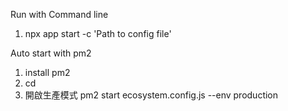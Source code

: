 Run with Command line

1. npx app start -c <path> 'Path to config file'

Auto start with pm2

1. install pm2
2. cd <path to VEGA_SDK>
3. 開啟生產模式 pm2 start ecosystem.config.js --env production
